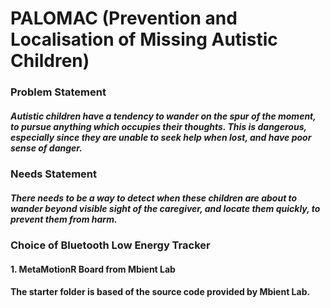 # PALOMAC (Prevention and Localisation of Missing Autistic Children)
### Problem Statement
##### Autistic children have a tendency to wander on the spur of the moment, to pursue anything which occupies their thoughts. This is dangerous, especially since they are unable to seek help when lost, and have poor sense of danger.

### Needs Statement
##### There needs to be a way to detect when these children are about to wander beyond visible sight of the caregiver, and locate them quickly, to prevent them from harm.

### Choice of Bluetooth Low Energy Tracker
#### 1. MetaMotionR Board from Mbient Lab
#### The starter folder is based of the source code provided by Mbient Lab. 

